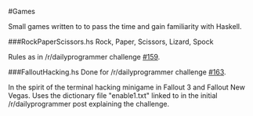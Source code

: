 #Games

Small games written to to pass the time and gain familiarity with Haskell.


###RockPaperScissors.hs
Rock, Paper, Scissors, Lizard, Spock

Rules as in /r/dailyprogrammer challenge <a href=http://www.reddit.com/r/dailyprogrammer/comments/23lfrf/4212014_challenge_159_easy_rock_paper_scissors/>#159</a>.

###FalloutHacking.hs
Done for /r/dailyprogrammer challenge <a href=http://www.reddit.com/r/dailyprogrammer/comments/263dp1/5212014_challenge_163_intermediate_fallouts/>#163</a>.

In the spirit of the terminal hacking minigame in Fallout 3 and Fallout New Vegas.
Uses the dictionary file "enable1.txt" linked to in the initial /r/dailyprogrammer post explaining the challenge.